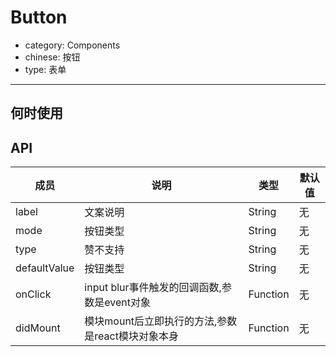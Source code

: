 # Button

- category: Components
- chinese: 按钮
- type: 表单

---


## 何时使用



## API


| 成员        | 说明           | 类型               | 默认值       |
|------------|----------------|--------------------|--------------|
| label    | 文案说明        | String |   无  |
| mode    | 按钮类型        | String |   无  |
| type       | 赞不支持        | String |   无  |
| defaultValue    | 按钮类型        | String |   无  |
| onClick     | input blur事件触发的回调函数,参数是event对象 | Function |   无  |
| didMount   | 模块mount后立即执行的方法,参数是react模块对象本身 | Function |   无  |

